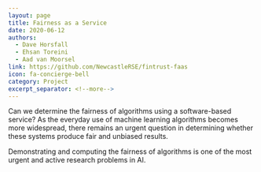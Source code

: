 ```yaml
---
layout: page
title: Fairness as a Service
date: 2020-06-12
authors: 
  - Dave Horsfall
  - Ehsan Toreini
  - Aad van Moorsel
link: https://github.com/NewcastleRSE/fintrust-faas
icon: fa-concierge-bell
category: Project
excerpt_separator: <!--more-->
---
```


Can we determine the fairness of algorithms using a software-based service? As the
everyday use of machine learning algorithms becomes more widespread, there remains an
urgent question in determining whether these systems produce fair and unbiased results.

<!--more-->

Demonstrating and computing the fairness of algorithms is one of the most urgent 
and active research problems in AI.


